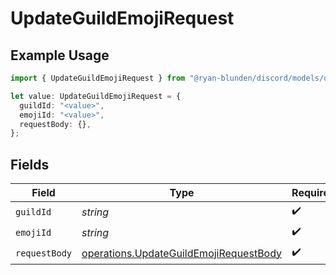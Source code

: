 # UpdateGuildEmojiRequest

## Example Usage

```typescript
import { UpdateGuildEmojiRequest } from "@ryan-blunden/discord/models/operations";

let value: UpdateGuildEmojiRequest = {
  guildId: "<value>",
  emojiId: "<value>",
  requestBody: {},
};
```

## Fields

| Field                                                                                            | Type                                                                                             | Required                                                                                         | Description                                                                                      |
| ------------------------------------------------------------------------------------------------ | ------------------------------------------------------------------------------------------------ | ------------------------------------------------------------------------------------------------ | ------------------------------------------------------------------------------------------------ |
| `guildId`                                                                                        | *string*                                                                                         | :heavy_check_mark:                                                                               | N/A                                                                                              |
| `emojiId`                                                                                        | *string*                                                                                         | :heavy_check_mark:                                                                               | N/A                                                                                              |
| `requestBody`                                                                                    | [operations.UpdateGuildEmojiRequestBody](../../models/operations/updateguildemojirequestbody.md) | :heavy_check_mark:                                                                               | N/A                                                                                              |